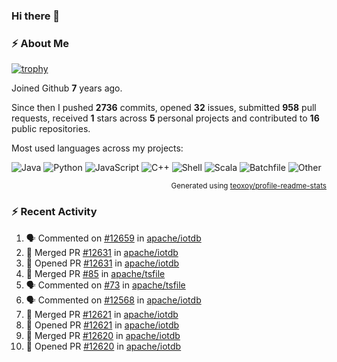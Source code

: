 ### Hi there 👋

### :zap: About Me

[![trophy](https://github-profile-trophy.vercel.app/?username=HTHou&theme=onedark)](https://github.com/ryo-ma/github-profile-trophy)
   
Joined Github **7** years ago.

Since then I pushed **2736** commits, opened **32** issues, submitted **958** pull requests, received **1** stars across **5** personal projects and contributed to **16** public repositories.

Most used languages across my projects:

![Java](https://img.shields.io/static/v1?style=flat-square&label=%E2%A0%80&color=555&labelColor=%23b07219&message=Java%EF%B8%B195.9%25)
![Python](https://img.shields.io/static/v1?style=flat-square&label=%E2%A0%80&color=555&labelColor=%233572A5&message=Python%EF%B8%B10.9%25)
![JavaScript](https://img.shields.io/static/v1?style=flat-square&label=%E2%A0%80&color=555&labelColor=%23f1e05a&message=JavaScript%EF%B8%B10.6%25)
![C++](https://img.shields.io/static/v1?style=flat-square&label=%E2%A0%80&color=555&labelColor=%23f34b7d&message=C%2B%2B%EF%B8%B10.4%25)
![Shell](https://img.shields.io/static/v1?style=flat-square&label=%E2%A0%80&color=555&labelColor=%2389e051&message=Shell%EF%B8%B10.4%25)
![Scala](https://img.shields.io/static/v1?style=flat-square&label=%E2%A0%80&color=555&labelColor=%23c22d40&message=Scala%EF%B8%B10.3%25)
![Batchfile](https://img.shields.io/static/v1?style=flat-square&label=%E2%A0%80&color=555&labelColor=%23C1F12E&message=Batchfile%EF%B8%B10.2%25)
![Other](https://img.shields.io/static/v1?style=flat-square&label=%E2%A0%80&color=555&labelColor=%23ededed&message=Other%EF%B8%B10.8%25)

<p align="right"><sub>Generated using <a href="https://github.com/marketplace/actions/profile-readme-stats">teoxoy/profile-readme-stats</a></sub></p>


<!--![](https://github.com/HTHou/HTHou/blob/output/github-contribution-grid-snake.svg)-->

<!--![Haonan Hou's github stats](https://github-readme-stats.vercel.app/api?username=HTHou&count_private=true&show_icons=true&theme=onedark)-->

<!--![Haonan Hou's wakatime stats](https://github-readme-stats.vercel.app/api/wakatime?username=HTHou&layout=compact&theme=onedark)-->

<!--![Top Langs](https://github-readme-stats.vercel.app/api/top-langs/?username=HTHou&theme=onedark&layout=compact)-->

### :zap: Recent Activity
<!--START_SECTION:activity-->
1. 🗣 Commented on [#12659](https://github.com/apache/iotdb/issues/12659#issuecomment-2149195856) in [apache/iotdb](https://github.com/apache/iotdb)
2. 🎉 Merged PR [#12631](https://github.com/apache/iotdb/pull/12631) in [apache/iotdb](https://github.com/apache/iotdb)
3. 💪 Opened PR [#12631](https://github.com/apache/iotdb/pull/12631) in [apache/iotdb](https://github.com/apache/iotdb)
4. 🎉 Merged PR [#85](https://github.com/apache/tsfile/pull/85) in [apache/tsfile](https://github.com/apache/tsfile)
5. 🗣 Commented on [#73](https://github.com/apache/tsfile/issues/73#issuecomment-2139288870) in [apache/tsfile](https://github.com/apache/tsfile)
6. 🗣 Commented on [#12568](https://github.com/apache/iotdb/issues/12568#issuecomment-2139286519) in [apache/iotdb](https://github.com/apache/iotdb)
7. 🎉 Merged PR [#12621](https://github.com/apache/iotdb/pull/12621) in [apache/iotdb](https://github.com/apache/iotdb)
8. 💪 Opened PR [#12621](https://github.com/apache/iotdb/pull/12621) in [apache/iotdb](https://github.com/apache/iotdb)
9. 🎉 Merged PR [#12620](https://github.com/apache/iotdb/pull/12620) in [apache/iotdb](https://github.com/apache/iotdb)
10. 💪 Opened PR [#12620](https://github.com/apache/iotdb/pull/12620) in [apache/iotdb](https://github.com/apache/iotdb)
<!--END_SECTION:activity-->

<!--
**HTHou/HTHou** is a ✨ _special_ ✨ repository because its `README.md` (this file) appears on your GitHub profile.

Here are some ideas to get you started:

- 🔭 I’m currently working on ...
- 🌱 I’m currently learning ...
- 👯 I’m looking to collaborate on ...
- 🤔 I’m looking for help with ...
- 💬 Ask me about ...
- 📫 How to reach me: ...
- 😄 Pronouns: ...
- ⚡ Fun fact: ...
-->
